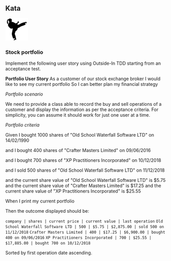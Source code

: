 ## Kata
![ ](kata.png)
### Stock portfolio

Implement the following user story using Outside-In TDD starting from an acceptance test.

**Portfolio User Story**
As a customer of our stock exchange broker
I would like to see my current portfolio
So I can better plan my financial strategy

*Portfolio scenario*

We need to provide a class able to record the buy and sell operations of a customer and display the information as per the acceptance criteria. For simplicity, you can assume it should work for just one user at a time.

*Portfolio criteria*

Given I bought 1000 shares of "Old School Waterfall Software LTD" on 14/02/1990

and I bought 400 shares of "Crafter Masters Limited" on 09/06/2016

 and I bought 700 shares of "XP Practitioners Incorporated" on 10/12/2018
 
 and I sold 500 shares of "Old School Waterfall Software LTD" on 11/12/2018
 
 and the current share value of "Old School Waterfall Software LTD" is $5.75
 and the current share value of "Crafter Masters Limited" is $17.25
 and the current share value of "XP Practitioners Incorporated" is $25.55

When I print my current portfolio

Then the outcome displayed should be:

`company | shares | current price | current value | last operation`
`Old School Waterfall Software LTD | 500 | $5.75 | $2,875.00 | sold 500 on 11/12/2018`
`Crafter Masters Limited | 400 | $17.25 | $6,900.00 | bought 400 on 09/06/2016`
`XP Practitioners Incorporated | 700 | $25.55 | $17,885.00 | bought 700 on 10/12/2018`

Sorted by first operation date ascending.
